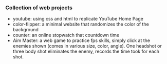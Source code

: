 ### Collection of web projects
- youtube: using css and html to replicate YouTube Home Page
- color-flipper: a minimal website that randomizes the color of the background
- counter: an online stopwatch that countdown time
- Aim Master: a web game to practice fps skills, simply click at the enemies shown (comes in various size, color, angle). One headshot or three body shot eliminates the enemy, records the time took for each shot. 